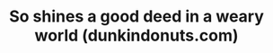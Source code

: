 ---
ee_id: '4130'
site: '1'
type: '2'
url: 2014-032-so-shines-a-good-deed-in-a-weary-world
title: So shines a good deed in a weary world (dunkindonuts.com)
year: '2014'
display_year: '2014'
medium: Single channel video
dims: Vaiable
pitch: "​Surfing around dunkindonuts.com…..."
ps:
live_url:
related:
youtube:
related_code:
imgs: dunkin-2014-032-digital-2-database-ih.jpg
subheading:
download:
add_credit:
commission:
layout: things-i-made
---